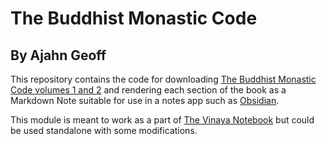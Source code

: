 # The Buddhist Monastic Code
## By Ajahn Geoff

This repository contains the code for downloading
[The Buddhist Monastic Code volumes 1 and 2](https://www.dhammatalks.org/vinaya/bmc/Section0001.html)
and rendering each section of the book as a Markdown Note
suitable for use in a notes app such as [Obsidian](https://obsidian.md/).

This module is meant to work as a part of
[The Vinaya Notebook](https://labs.buddhistuniversity.net/vinaya/)
but could be used standalone with some modifications.

